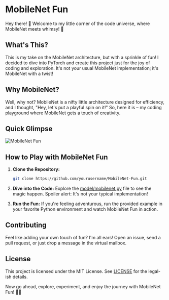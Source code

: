 # MobileNet Fun

Hey there! 👋 Welcome to my little corner of the code universe, where MobileNet meets whimsy! 🚀

## What's This?

This is my take on the MobileNet architecture, but with a sprinkle of fun! I decided to dive into PyTorch and create this project just for the joy of coding and exploration. It's not your usual MobileNet implementation; it's MobileNet with a twist!

## Why MobileNet?

Well, why not? MobileNet is a nifty little architecture designed for efficiency, and I thought, "Hey, let's put a playful spin on it!" So, here it is – my coding playground where MobileNet gets a touch of creativity.

## Quick Glimpse

![MobileNet Fun](link-to-some-gif-or-image.gif)

## How to Play with MobileNet Fun

1. **Clone the Repository:**

   ```bash
   git clone https://github.com/yourusername/MobileNet-Fun.git
   ```

2. **Dive into the Code:**
   Explore the [model/mobilenet.py](model/mobilenet.py) file to see the magic happen. Spoiler alert: It's not your typical implementation!

3. **Run the Fun:**
   If you're feeling adventurous, run the provided example in your favorite Python environment and watch MobileNet Fun in action.

## Contributing

Feel like adding your own touch of fun? I'm all ears! Open an issue, send a pull request, or just drop a message in the virtual mailbox.

## License

This project is licensed under the MIT License. See [LICENSE](LICENSE) for the legal-ish details.

Now go ahead, explore, experiment, and enjoy the journey with MobileNet Fun! 🚀✨
